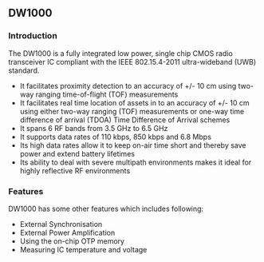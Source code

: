 ## DW1000

### Introduction

  The DW1000 is a fully integrated low power, single chip CMOS radio transceiver IC compliant with the IEEE 802.15.4-2011 ultra-wideband (UWB) standard.
* It facilitates proximity detection to an accuracy of +/- 10 cm using two-way ranging time-of-flight (TOF)
measurements
* It facilitates real time location of assets in to an accuracy of +/- 10 cm using either two-way ranging (TOF)
measurements or one-way time difference of arrival (TDOA) Time Difference of Arrival schemes
* It spans 6 RF bands from 3.5 GHz to 6.5 GHz
* It supports data rates of 110 kbps, 850 kbps and 6.8 Mbps
* Its high data rates allow it to keep on-air time short and thereby save power and extend battery lifetimes
* Its ability to deal with severe multipath environments makes it ideal for highly reflective RF
environments

### Features

DW1000 has some other features which includes following:

* External Synchronisation
* External Power Amplification
* Using the on-chip OTP memory
* Measuring IC temperature and voltage
